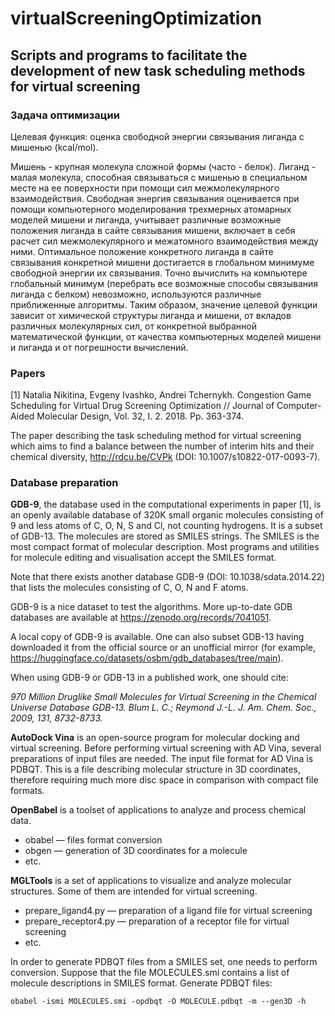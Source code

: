 # virtualScreeningOptimization

## Scripts and programs to facilitate the development of new task scheduling methods for virtual screening

### Задача оптимизации

Целевая функция: оценка свободной энергии связывания лиганда с мишенью (kcal/mol).
 
Мишень - крупная молекула сложной формы (часто - белок). Лиганд - малая молекула, способная
связываться с мишенью в специальном месте на ее поверхности при помощи сил межмолекулярного
взаимодействия. Свободная энергия связывания оценивается при помощи компьютерного моделирования
трехмерных атомарных моделей мишени и лиганда, учитывает различные возможные положения лиганда
в сайте связывания мишени, включает в себя расчет сил межмолекулярного и межатомного взаимодействия
между ними. Оптимальное положение конкретного лиганда в сайте связывания конкретной мишени
достигается в глобальном минимуме свободной энергии их связывания. Точно вычислить на компьютере
глобальный минимум (перебрать все возможные способы связывания лиганда с белком) невозможно,
используются различные приближенные алгоритмы. Таким образом, значение целевой функции зависит от
химической структуры лиганда и мишени, от вкладов различных молекулярных сил, от конкретной выбранной
математической функции, от качества компьютерных моделей мишени и лиганда и от погрешности вычислений.

### Papers

[1] Natalia Nikitina, Evgeny Ivashko, Andrei Tchernykh. Congestion Game Scheduling for Virtual Drug Screening Optimization // Journal of Computer-Aided Molecular Design, Vol. 32, I. 2. 2018. Pp. 363-374.

The paper describing the task scheduling method for virtual screening which aims to find a balance between the number of interim hits and their chemical diversity, http://rdcu.be/CVPk (DOI: 10.1007/s10822-017-0093-7).

### Database preparation 

**GDB-9**, the database used in the computational experiments in paper [1], is an openly available database of 320K small organic molecules consisting of 9 and less atoms of C, O, N, S and Cl, not counting hydrogens. It is a subset of GDB-13. The molecules are stored as SMILES strings. The SMILES is the most compact format of molecular description. Most programs and utilities for molecule editing and visualisation accept the SMILES format.

Note that there exists another database GDB-9 (DOI: 10.1038/sdata.2014.22) that lists the molecules consisting of C, O, N and F atoms.

GDB-9 is a nice dataset to test the algorithms. More up-to-date GDB databases are available at https://zenodo.org/records/7041051.

A local copy of GDB-9 is available. One can also subset GDB-13 having downloaded it from the official source or an unofficial mirror (for example, https://huggingface.co/datasets/osbm/gdb_databases/tree/main).

When using GDB-9 or GDB-13 in a published work, one should cite:

_970 Million Druglike Small Molecules for Virtual Screening in the Chemical Universe Database GDB-13. Blum L. C.; Reymond J.-L. J. Am. Chem. Soc., 2009, 131, 8732-8733._

**AutoDock Vina** is an open-source program for molecular docking and virtual screening. Before performing virtual screening with AD Vina, several preparations of input files are needed. The input file format for AD Vina is PDBQT. This is a file describing molecular structure in 3D coordinates, therefore requiring much more disc space in comparison with compact file formats. 

**OpenBabel** is a toolset of applications to analyze and process chemical data.

- obabel — files format conversion
- obgen — generation of 3D coordinates for a molecule 
- etc.

**MGLTools** is a set of applications to visualize and analyze molecular structures. Some of them are intended for virtual screening. 

- prepare_ligand4.py — preparation of a ligand file for virtual screening
- prepare_receptor4.py — preparation of a receptor file for virtual screening
- etc.

In order to generate PDBQT files from a SMILES set, one needs to perform conversion. Suppose that the file MOLECULES.smi contains a list of molecule descriptions in SMILES format. Generate PDBQT files: 

`obabel -ismi MOLECULES.smi -opdbqt -O MOLECULE.pdbqt -m --gen3D -h`


